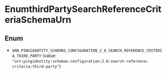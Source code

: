 

# EnumthirdPartySearchReferenceCriteriaSchemaUrn

## Enum


* `URN_PINGIDENTITY_SCHEMAS_CONFIGURATION_2_0_SEARCH_REFERENCE_CRITERIA_THIRD_PARTY` (value: `"urn:pingidentity:schemas:configuration:2.0:search-reference-criteria:third-party"`)



